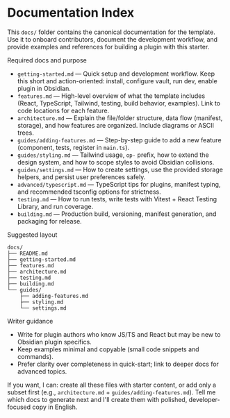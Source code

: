 # Documentation Index

This `docs/` folder contains the canonical documentation for the template. Use it to onboard contributors, document the development workflow, and provide examples and references for building a plugin with this starter.

Required docs and purpose

- `getting-started.md` — Quick setup and development workflow. Keep this short and action-oriented: install, configure vault, run dev, enable plugin in Obsidian.
- `features.md` — High-level overview of what the template includes (React, TypeScript, Tailwind, testing, build behavior, examples). Link to code locations for each feature.
- `architecture.md` — Explain the file/folder structure, data flow (manifest, storage), and how features are organized. Include diagrams or ASCII trees.
- `guides/adding-features.md` — Step-by-step guide to add a new feature (component, tests, register in `main.ts`).
- `guides/styling.md` — Tailwind usage, `op-` prefix, how to extend the design system, and how to scope styles to avoid Obsidian collisions.
- `guides/settings.md` — How to create settings, use the provided storage helpers, and persist user preferences safely.
- `advanced/typescript.md` — TypeScript tips for plugins, manifest typing, and recommended tsconfig options for strictness.
- `testing.md` — How to run tests, write tests with Vitest + React Testing Library, and run coverage.
- `building.md` — Production build, versioning, manifest generation, and packaging for release.

Suggested layout

```
docs/
├── README.md
├── getting-started.md
├── features.md
├── architecture.md
├── testing.md
├── building.md
└── guides/
    ├── adding-features.md
    ├── styling.md
    └── settings.md
```

Writer guidance

- Write for plugin authors who know JS/TS and React but may be new to Obsidian plugin specifics.
- Keep examples minimal and copyable (small code snippets and commands).
- Prefer clarity over completeness in quick-start; link to deeper docs for advanced topics.

If you want, I can: create all these files with starter content, or add only a subset first (e.g., `architecture.md` + `guides/adding-features.md`). Tell me which docs to generate next and I'll create them with polished, developer-focused copy in English.
